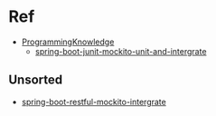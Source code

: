 # Ref
- [ProgrammingKnowledge](https://youtu.be/KYkEMuA50yE)
  - [spring-boot-junit-mockito-unit-and-intergrate](spring-boot-junit-mockito-unit-and-intergrate)

## Unsorted
- [spring-boot-restful-mockito-intergrate](spring-boot-restful-mockito-intergrate)